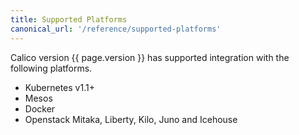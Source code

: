 ```yaml
---
title: Supported Platforms
canonical_url: '/reference/supported-platforms'
---
```


Calico version {{ page.version }} has supported integration with the following platforms.

-  Kubernetes v1.1+
-  Mesos 
-  Docker 
-  Openstack Mitaka, Liberty, Kilo, Juno and Icehouse
